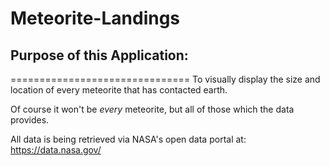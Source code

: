 # Meteorite-Landings

## Purpose of this Application:
===============================
To visually display the size and location of every meteorite
that has contacted earth.

Of course it won't be *every* meteorite, but all of those which the data
provides.

All data is being retrieved via NASA's open data portal at: https://data.nasa.gov/
